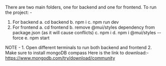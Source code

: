 There are two main folders, one for backend and one for frontend.
To run the project: -
1. For backend
a. cd backend
b. npm i
c. npm run dev
2. For frontend
a. cd frontend
b. remove @mui/styles dependency from package.json (as it will cause conflicts)
c. npm i
d. npm i @mui/styles --force
e. npm start
   
NOTE - 1. Open different terminals to run both backend and frontend
       2. Make sure to install mongoDB compass
          Here is the link to download:- https://www.mongodb.com/try/download/community
